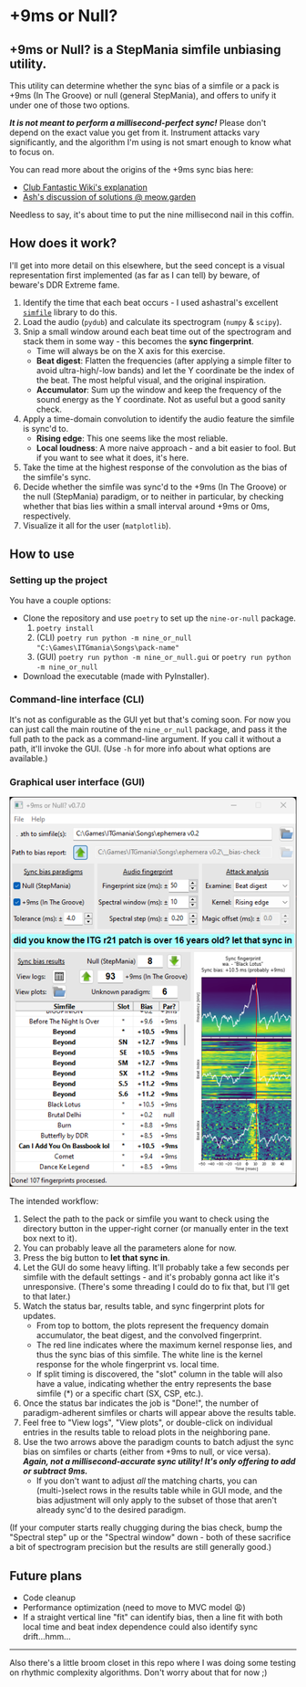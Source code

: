 # +9ms or Null?
## +9ms or Null? is a StepMania simfile unbiasing utility.

This utility can determine whether the sync bias of a simfile or a pack is +9ms (In The Groove) or null (general StepMania), and offers to unify it under one of those two options.

***It is not meant to perform a millisecond-perfect sync!*** Please don't depend on the exact value you get from it. Instrument attacks vary significantly, and the algorithm I'm using is not smart enough to know what to focus on.

You can read more about the origins of the +9ms sync bias here:
- [Club Fantastic Wiki's explanation](https://wiki.clubfantastic.dance/Sync#itg-offset-and-the-9ms-bias)
- [Ash's discussion of solutions @ meow.garden](https://meow.garden/killing-the-9ms-bias)

Needless to say, it's about time to put the nine millisecond nail in this coffin.

## How does it work?
I'll get into more detail on this elsewhere, but the seed concept is a visual representation first implemented (as far as I can tell) by beware, of beware's DDR Extreme fame.
1. Identify the time that each beat occurs - I used ashastral's excellent [`simfile`](https://simfile.readthedocs.io/en/latest/) library to do this.
1. Load the audio (`pydub`) and calculate its spectrogram (`numpy` & `scipy`).
1. Snip a small window around each beat time out of the spectrogram and stack them in some way - this becomes the **sync fingerprint**.
    - Time will always be on the X axis for this exercise.
    - **Beat digest**: Flatten the frequencies (after applying a simple filter to avoid ultra-high/-low bands) and let the Y coordinate be the index of the beat. The most helpful visual, and the original inspiration.
    - **Accumulator**: Sum up the window and keep the frequency of the sound energy as the Y coordinate. Not as useful but a good sanity check.
1. Apply a time-domain convolution to identify the audio feature the simfile is sync'd to.
    - **Rising edge**: This one seems like the most reliable.
    - **Local loudness**: A more naive approach - and a bit easier to fool. But if you want to see what it does, it's here.
1. Take the time at the highest response of the convolution as the bias of the simfile's sync.
1. Decide whether the simfile was sync'd to the +9ms (In The Groove) or the null (StepMania) paradigm, or to neither in particular, by checking whether that bias lies within a small interval around +9ms or 0ms, respectively.
1. Visualize it all for the user (`matplotlib`).

## How to use

### Setting up the project
You have a couple options:
- Clone the repository and use `poetry` to set up the `nine-or-null` package.
  1. `poetry install`
  1. (CLI) `poetry run python -m nine_or_null "C:\Games\ITGmania\Songs\pack-name"`
  1. (GUI) `poetry run python -m nine_or_null.gui` or `poetry run python -m nine_or_null`
- Download the executable (made with PyInstaller).

### Command-line interface (CLI)
It's not as configurable as the GUI yet but that's coming soon. For now you can just call the main routine of the `nine_or_null` package, and pass it the full path to the pack as a command-line argument. If you call it without a path, it'll invoke the GUI. (Use `-h` for more info about what options are available.)

### Graphical user interface (GUI)
![Screenshot of +9ms or Null v0.7.0](doc/nine-or-null-v0.7.0.png)

The intended workflow:
1. Select the path to the pack or simfile you want to check using the directory button in the upper-right corner (or manually enter in the text box next to it).
1. You can probably leave all the parameters alone for now.
1. Press the big button to **let that sync in**.
1. Let the GUI do some heavy lifting. It'll probably take a few seconds per simfile with the default settings - and it's probably gonna act like it's unresponsive. (There's some threading I could do to fix that, but I'll get to that later.)
1. Watch the status bar, results table, and sync fingerprint plots for updates.
    - From top to bottom, the plots represent the frequency domain accumulator, the beat digest, and the convolved fingerprint.
    - The red line indicates where the maximum kernel response lies, and thus the sync bias of this simfile. The white line is the kernel response for the whole fingerprint vs. local time.
    - If split timing is discovered, the "slot" column in the table will also have a value, indicating whether the entry represents the base simfile (*) or a specific chart (SX, CSP, etc.).
1. Once the status bar indicates the job is "Done!", the number of paradigm-adherent simfiles or charts will appear above the results table.
1. Feel free to "View logs", "View plots", or double-click on individual entries in the results table to reload plots in the neighboring pane.
1. Use the two arrows above the paradigm counts to batch adjust the sync bias on simfiles or charts (either from +9ms to null, or vice versa). ***Again, not a millisecond-accurate sync utility! It's only offering to add or subtract 9ms.***
    - If you don't want to adjust *all* the matching charts, you can (multi-)select rows in the results table while in GUI mode, and the bias adjustment will only apply to the subset of those that aren't already sync'd to the desired paradigm.

(If your computer starts really chugging during the bias check, bump the "Spectral step" up or the "Spectral window" down - both of these sacrifice a bit of spectrogram precision but the results are still generally good.)

## Future plans
- Code cleanup
- Performance optimization (need to move to MVC model :weary:)
- If a straight vertical line "fit" can identify bias, then a line fit with both local time and beat index dependence could also identify sync drift...hmm...


----
Also there's a little broom closet in this repo where I was doing some testing on rhythmic complexity algorithms. Don't worry about that for now ;)
